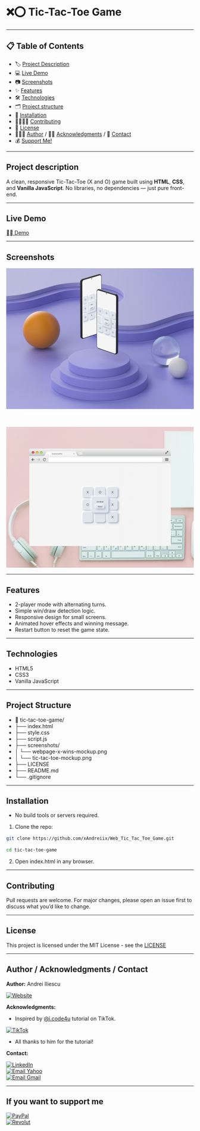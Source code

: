 # ❌⭕ Tic-Tac-Toe Game

---

## 📋 Table of Contents
- 🏷️ [Project Description](#project-description)
- 💻 [Live Demo](#live-demo)
- 📷 [Screenshots](#screenshots)
- ✨ [Features](#features)
- 🛠️ [Technologies](#technologies)
- 🗂️ [Project structure](#project-structure)
- 💾 [Installation](#installation)
- 🫱🏻‍🫲🏼 [Contributing](#contributing)
- 📜 [License](#license)
- 👨🏻‍💻 [Author](#author--acknowledgments--contact) / 🙏🏻 [Acknowledgments](#author--acknowledgments--contact) / 📩 [Contact](#author--acknowledgments--contact)
- 💰 [Support Me!](#if-you-want-to-support-me)

---

## Project description
A clean, responsive Tic-Tac-Toe (X and O) game built using **HTML**, **CSS**, and **Vanilla JavaScript**. No libraries, no dependencies — just pure front-end.

---

## Live Demo
[⛓️‍💥 Demo](https://web-tic-tac-toe-game-eight.vercel.app/)

---

## Screenshots
<p align="center">
  <img src="screenshots/tic-tac-toe-mockup.png" width="600">
</p>

<br>

<p align="center">
  <img src="screenshots/webpage-x-wins-mockup.png" width="600">
</p>

---

## Features
- 2-player mode with alternating turns.
- Simple win/draw detection logic.
- Responsive design for small screens.
- Animated hover effects and winning message.
- Restart button to reset the game state.

---

## Technologies
- HTML5
- CSS3
- Vanilla JavaScript

---

## Project Structure
- 📁 tic-tac-toe-game/
- ├── index.html
- ├── style.css
- ├── script.js
- ├── screenshots/
- │   └── webpage-x-wins-mockup.png
- │   └── tic-tac-toe-mockup.png
- ├── LICENSE
- ├── README.md
- └── .gitignore
<!-- ## Requirements -->

---

## Installation
- No build tools or servers required.
1. Clone the repo:
```bash
git clone https://github.com/xAndreiix/Web_Tic_Tac_Toe_Game.git
```
```bash
cd tic-tac-toe-game
```
2. Open index.html in any browser.
<!-- ## Usage -->
<!-- ## Configuration -->
<!-- ## Runing tests -->
<!-- ## Deployment -->
<!-- Notes -->
<!-- ## Road Map -->
<!-- ## FAQ -->
---

## Contributing
Pull requests are welcome.
For major changes, please open an issue first to discuss what you’d like to change.
<!-- ## Changelog -->

---

## License
This project is licensed under the MIT License - see the [LICENSE](LICENSE)

---

## Author / Acknowledgments / Contact
**Author:** 
Andrei Iliescu

[![Website](https://img.shields.io/badge/Website-PORTFOLIO-gold?style=for-the-badge&logo=about-dot-me&logoColor=white)](https://andrei-iliescu-portfolio.netlify.app/)

**Acknowledgments:**  
- Inspired by [@i.code4u](https://www.tiktok.com/@i.code4u) tutorial on TikTok.

[![TikTok](https://img.shields.io/badge/TikTok-000000?style=for-the-badge&logo=TikTok&logoColor=white)](https://www.tiktok.com/@i.code4u/photo/7527571365814177046?is_from_webapp=1&sender_device=pc&web_id=7403075142698436128)
- All thanks to him for the tutorial!

**Contact:**  

[![LinkedIn](https://img.shields.io/badge/LinkedIn-0077B5?style=for-the-badge&logo=linkedin&logoColor=white)](https://linkedin.com/in/andrei-iliescu-aa7910214)<br>
[![Email Yahoo](https://img.shields.io/badge/Email-andrey_iliescu%40yahoo.com-6001D2?style=for-the-badge&logoColor=white)](mailto:andrey_iliescu@yahoo.com)<br>
[![Email Gmail](https://img.shields.io/badge/Gmail-andrei.iliescu13102000%40gmail.com-D14836?style=for-the-badge&logo=gmail&logoColor=white)](mailto:andrei.iliescu13102000@gmail.com)

---

## If you want to support me
[![PayPal](https://img.shields.io/badge/PayPal-xAndreiix-00457C?style=for-the-badge&logo=paypal&logoColor=white)](https://paypal.me/xAndreiix)<br>
[![Revolut](https://img.shields.io/badge/Revolut-xAndreiix-001B2E?style=for-the-badge&logoColor=white)](https://revolut.me/xandreiix)
